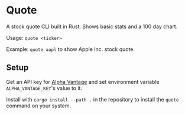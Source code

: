 # Quote

A stock quote CLI built in Rust. Shows basic stats and a 100 day chart.

Usage: `quote <ticker>`

Example: `quote aapl` to show Apple Inc. stock quote.

## Setup

Get an API key for [Alpha Vantage](https://www.alphavantage.co/) and set environment variable `ALPHA_VANTAGE_KEY`'s value to it. 

Install with `cargo install --path .` in the repository to install the `quote` command on your system. 
